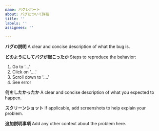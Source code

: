 ```yaml
---
name: バグレポート
about: バグについて詳細
title: ''
labels: ''
assignees: ''

---
```


**バグの説明**
A clear and concise description of what the bug is.

**どのようにしてバグが起こったか**
Steps to reproduce the behavior:
1. Go to '...'
2. Click on '....'
3. Scroll down to '....'
4. See error

**何をしたかったか**
A clear and concise description of what you expected to happen.

**スクリーンショット**
If applicable, add screenshots to help explain your problem.

**追加説明事項**
Add any other context about the problem here.
